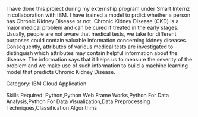 
I have done this project during my externship program under Smart Internz in collaboration with IBM. I have trained a model to prdict whether a person has Chronic Kidney Disease or not. Chronic Kidney Disease (CKD) is a major medical problem and can be cured if treated in the early stages. Usually, people are not aware that medical tests, we take for different purposes could contain valuable information concerning kidney diseases. Consequently, attributes of various medical tests are investigated to distinguish which attributes may contain helpful information about the disease. The information says that it helps us to measure the severity of the problem and we make use of such information to build a machine learning model that predicts Chronic Kidney Disease.



Category: IBM Cloud Application

Skills Required:
Python,Python Web Frame Works,Python For Data Analysis,Python For Data Visualization,Data Preprocessing Techniques,Classification Algorithms


